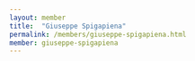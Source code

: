 ```yaml
---
layout: member
title:  "Giuseppe Spigapiena"
permalink: /members/giuseppe-spigapiena.html
member: giuseppe-spigapiena
---
```


